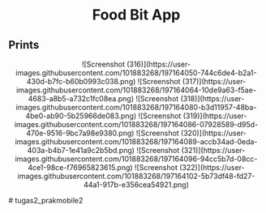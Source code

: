 <h1 align="center">Food Bit App</h1>

## Prints
<p align="center">
![Screenshot (316)](https://user-images.githubusercontent.com/101883268/197164050-744c6de4-b2a1-430d-b7fc-b60b0993c038.png)
![Screenshot (317)](https://user-images.githubusercontent.com/101883268/197164064-10de9a63-f5ae-4683-a8b5-a732c1fc08ea.png)
![Screenshot (318)](https://user-images.githubusercontent.com/101883268/197164080-b3d11957-48ba-4be0-ab90-5b25966de083.png)
![Screenshot (319)](https://user-images.githubusercontent.com/101883268/197164086-07928589-d95d-470e-9516-9bc7a98e9380.png)
![Screenshot (320)](https://user-images.githubusercontent.com/101883268/197164089-accb34ad-0eda-403a-b4b7-1e41a9c2b5bd.png)
![Screenshot (321)](https://user-images.githubusercontent.com/101883268/197164096-94cc5b7d-08cc-4ce1-98ce-f76965823615.png)
![Screenshot (322)](https://user-images.githubusercontent.com/101883268/197164102-5b73df48-fd27-44a1-917b-e356cea54921.png)

</p>

#   t u g a s 2 _ p r a k m o b i l e 2  
 